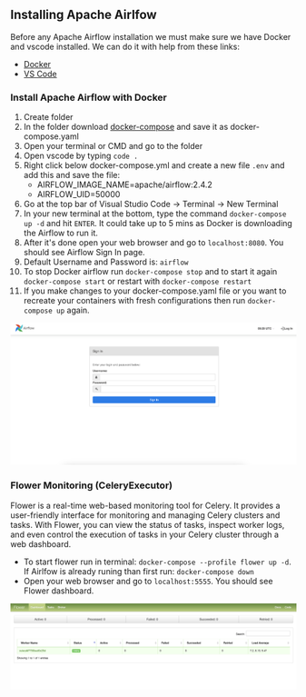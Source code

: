 ## Installing Apache Airlfow

Before any Apache Airflow installation we must make sure we have Docker and vscode installed. We can do it with help from these links:

- [Docker](https://docs.docker.com/get-docker/)
- [VS Code](https://code.visualstudio.com/download)

### Install Apache Airflow with Docker

1. Create folder
2. In the folder download [docker-compose](https://airflow.apache.org/docs/apache-airflow/2.5.1/docker-compose.yaml) and save it as docker-compose.yaml
3. Open your terminal or CMD and go to the folder
4. Open vscode by typing `code .`
5. Right click below docker-compose.yml and create a new file `.env` and add this and save the file:
   - AIRFLOW_IMAGE_NAME=apache/airflow:2.4.2
   - AIRFLOW_UID=50000
6. Go at the top bar of Visual Studio Code -> Terminal -> New Terminal
7. In your new terminal at the bottom, type the command `docker-compose up -d` and hit `ENTER`. It could take up to 5 mins as Docker is downloading the Airflow to run it.
8. After it's done open your web browser and go to `localhost:8080`. You should see Airflow Sign In page.
9. Default Username and Password is: `airflow`
10. To stop Docker airflow run `docker-compose stop` and to start it again `docker-compose start` or restart with `docker-compose restart`
11. If you make changes to your docker-compose.yaml file or you want to recreate your containers with fresh configurations then run `docker-compose up` again.

   <img src="pics/AirflowSignIn.png" alt="Airflow Sign In Page" title="Airflow Sign In Page">

### Flower Monitoring (CeleryExecutor)

Flower is a real-time web-based monitoring tool for Celery. It provides a user-friendly interface for monitoring and managing Celery clusters and tasks. With Flower, you can view the status of tasks, inspect worker logs, and even control the execution of tasks in your Celery cluster through a web dashboard.

- To start flower run in terminal: `docker-compose --profile flower up -d`. If Airlfow is already runing than first run: `docker-compose down`
- Open your web browser and go to `localhost:5555`. You should see Flower dashboard.

<img src="pics/FlowerDashboard.png" alt="Flower Dashboard" title="Flower Dashboard">
